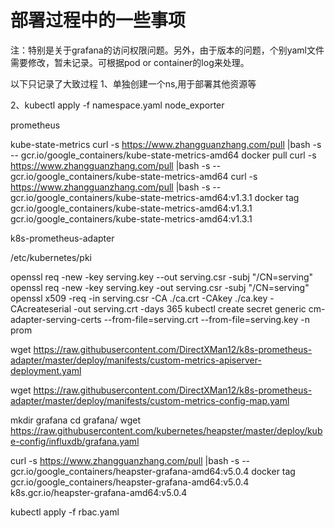# 部署过程中的一些事项
注：特别是关于grafana的访问权限问题。另外，由于版本的问题，个别yaml文件需要修改，暂未记录。可根据pod or container的log来处理。

以下只记录了大致过程
1、单独创建一个ns,用于部署其他资源等

2、kubectl apply -f namespace.yaml
node_exporter

prometheus

kube-state-metrics
curl -s https://www.zhangguanzhang.com/pull |bash -s --  gcr.io/google_containers/kube-state-metrics-amd64
docker pull curl -s https://www.zhangguanzhang.com/pull |bash -s --  gcr.io/google_containers/kube-state-metrics-amd64
curl -s https://www.zhangguanzhang.com/pull |bash -s --  gcr.io/google_containers/kube-state-metrics-amd64:v1.3.1
docker tag gcr.io/google_containers/kube-state-metrics-amd64:v1.3.1 gcr.io/google_containers/kube-state-metrics-amd64:v1.3.1

k8s-prometheus-adapter

/etc/kubernetes/pki

openssl req -new -key serving.key --out serving.csr -subj "/CN=serving"
openssl req -new -key serving.key -out serving.csr -subj "/CN=serving"
openssl x509 -req -in serving.csr -CA ./ca.crt -CAkey ./ca.key  -CAcreateserial -out serving.crt -days 365
kubectl create secret generic cm-adapter-serving-certs --from-file=serving.crt --from-file=serving.key  -n prom

wget https://raw.githubusercontent.com/DirectXMan12/k8s-prometheus-adapter/master/deploy/manifests/custom-metrics-apiserver-deployment.yaml

 wget https://raw.githubusercontent.com/DirectXMan12/k8s-prometheus-adapter/master/deploy/manifests/custom-metrics-config-map.yaml


mkdir grafana
cd grafana/
wget https://raw.githubusercontent.com/kubernetes/heapster/master/deploy/kube-config/influxdb/grafana.yaml

  curl -s https://www.zhangguanzhang.com/pull |bash -s --  gcr.io/google_containers/heapster-grafana-amd64:v5.0.4
 docker tag gcr.io/google_containers/heapster-grafana-amd64:v5.0.4 k8s.gcr.io/heapster-grafana-amd64:v5.0.4
 
  kubectl apply -f rbac.yaml
